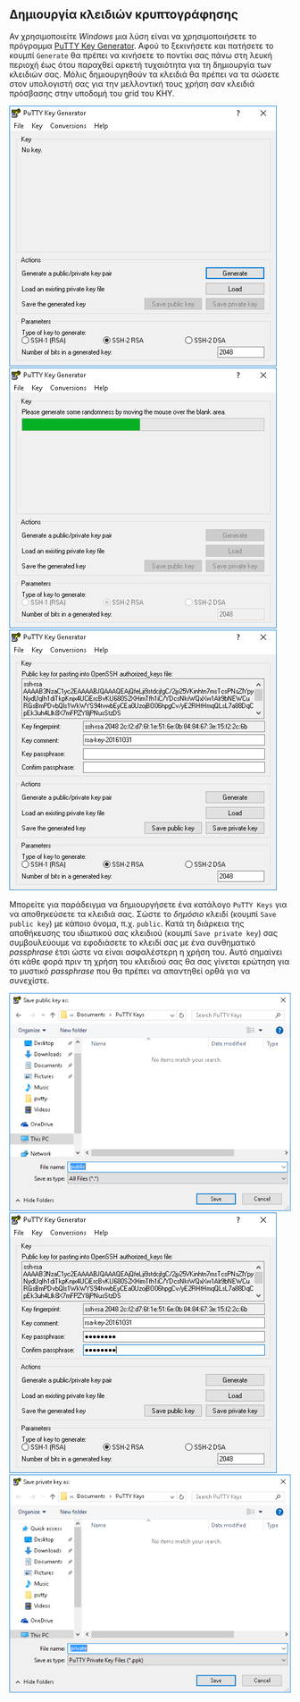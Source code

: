 Δημιουργία κλειδιών κρυπτογράφησης
----------------------------------

Αν χρησιμοποιείτε *Windows* μια λύση είναι να χρησιμοποιήσετε το πρόγραμμα [PuTTY Key Generator](https://the.earth.li/~sgtatham/putty/latest/x86/puttygen.exe). Αφού το ξεκινήσετε και πατήσετε το κουμπί `Generate` θα πρέπει να κινήσετε το ποντίκι σας πάνω στη λευκή περιοχή έως ότου παραχθεί αρκετή τυχαιότητα για τη δημιουργία των κλειδιών σας. Μόλις δημιουργηθούν τα κλειδιά θα πρέπει να τα σώσετε στον υπολογιστή σας για την μελλοντική τους χρήση σαν κλειδιά πρόσβασης στην υποδομή του grid του ΚΗΥ.

![puttygen launch](img/ssh/puttygen-launch.png)
![puttygen randomness](img/ssh/puttygen-randomness.png)
![puttygen keys ready](img/ssh/puttygen-keysready.png)

Μπορείτε για παράδειγμα να δημιουργήσετε ένα κατάλογο `PuTTY Keys` για να αποθηκεύσετε τα κλειδιά σας. Σώστε το *δημόσιο* κλειδί (κουμπί `Save public key`) με κάποιο όνομα, π.χ. `public`. Κατά τη διάρκεια της αποθήκευσης του ιδιωτικού σας κλειδιού (κουμπί `Save private key`) σας συμβουλεύουμε να εφοδιάσετε το κλειδί σας με ένα συνθηματικό *passphrase* έτσι ώστε να είναι ασφαλέστερη η χρήση του. Αυτό σημαίνει ότι κάθε φορά πριν τη χρήση του κλειδιού σας θα σας γίνεται ερώτηση για το μυστικό *passphrase* που θα πρέπει να απαντηθεί ορθά για να συνεχίστε.

![puttygen save public](img/ssh/puttygen-savepublic.png)
![puttygen passphrase](img/ssh/puttygen-passphrase.png)
![puttygen save private](img/ssh/puttygen-saveprivate.png)